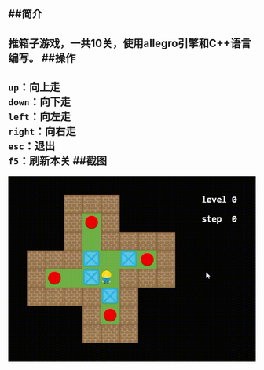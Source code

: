 ##简介            
--------------------------------------------
推箱子游戏，一共10关，使用allegro引擎和C++语言编写。
##操作    
--------------------------------------------
`up`：向上走  
`down`：向下走  
`left`：向左走  
`right`：向右走  
`esc`：退出  
`f5`：刷新本关
##截图
--------------------------------------------
![](https://github.com/DuanHDcn/pushing-box/blob/master/demo.gif)
